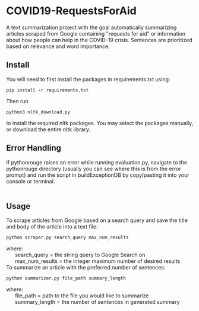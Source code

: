 # COVID19-RequestsForAid

A text summarization project with the goal automatically summarizing articles scraped from Google containing "requests for aid" or information about how people can help in the COVID-19 crisis. Sentences are prioritized based on relevance and word importance.

## Install

You will need to first install the packages in requirements.txt using:
```
pip install -r requirements.txt
```
Then run
```
python3 nltk_download.py
```
to install the required nltk packages. You may select the packages manually, or download the entire nltk library.

## Error Handling

If pythonrouge raises an error while running evaluation.py, navigate to the pythonrouge directory (usually you can see where this is from the error prompt) and run the script in buildExceptionDB by copy/pasting it into your console or terminal.
<br />
<br />

## Usage

To scrape articles from Google based on a search query and save the title and body of the article into a text file:
```
python scraper.py search_query max_num_results
```
where:
<br />
&nbsp;&nbsp;&nbsp;&nbsp;&nbsp;&nbsp;search_query = the string query to Google Search on
<br />
&nbsp;&nbsp;&nbsp;&nbsp;&nbsp;&nbsp;max_num_results = the integer maximum number of desired results
<br />
To summarize an article with the preferred number of sentences:
```
python summarizer.py file_path summary_length
```
where:
<br />
&nbsp;&nbsp;&nbsp;&nbsp;&nbsp;&nbsp;file_path = path to the file you would like to summarize
<br />
&nbsp;&nbsp;&nbsp;&nbsp;&nbsp;&nbsp;summary_length = the number of sentences in generated summary
